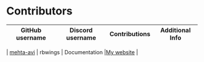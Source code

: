 # Contributors

| GitHub username | Discord username | Contributions | Additional Info |
|-----------------|------------------|---------------|-----------------|

| [mehta-avi](https://github.com/mehta-avi) | rbwings | Documentation |[My website](avimehta.info) |
